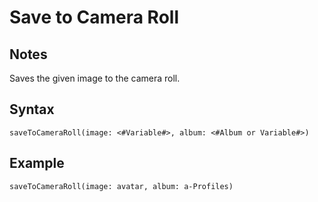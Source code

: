 # Save to Camera Roll
## Notes
Saves the given image to the camera roll.
## Syntax
```
saveToCameraRoll(image: <#Variable#>, album: <#Album or Variable#>)
```
## Example
```
saveToCameraRoll(image: avatar, album: a-Profiles)
```
